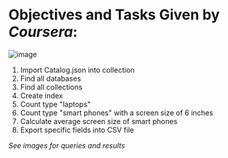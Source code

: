 # Objectives and Tasks Given by *Coursera*:

![image](https://github.com/user-attachments/assets/3bdd16f2-9c30-491a-b4c5-fc733cf1cad3)


1. Import Catalog.json into collection
2. Find all databases
3. Find all collections
4. Create index
5. Count type "laptops"
6. Count type "smart phones" with a screen size of 6 inches
7. Calculate average screen size of smart phones
8. Export specific fields into CSV file


*See images for queries and results*
